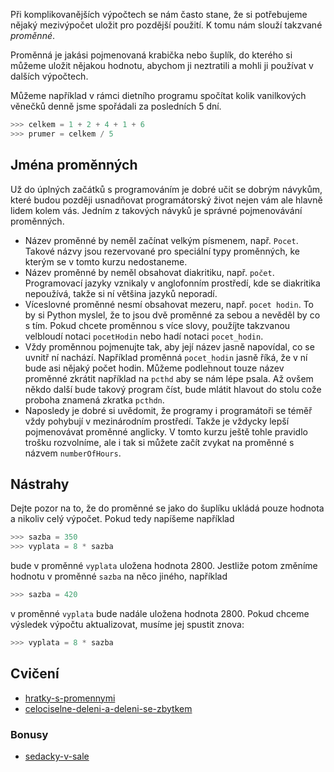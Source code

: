 Při komplikovanějších výpočtech se nám často stane, že si potřebujeme nějaký
mezivýpočet uložit pro pozdější použití. K tomu nám slouží takzvané
_proměnné_.

Proměnná je jakási pojmenovaná krabička nebo šuplík, do kterého si můžeme
uložit nějakou hodnotu, abychom ji neztratili a mohli ji používat v dalších
výpočtech.

Můžeme například v rámci dietního programu spočítat kolik vanilkových věnečků
denně jsme spořádali za posledních 5 dní.

```python
>>> celkem = 1 + 2 + 4 + 1 + 6
>>> prumer = celkem / 5
```

## Jména proměnných

Už do úplných začátků s programováním je dobré učit se dobrým návykům, které
budou později usnadňovat programátorský život nejen vám ale hlavně lidem kolem
vás. Jedním z takových návyků je správné pojmenovávání proměnných.

* Název proměnné by neměl začínat velkým písmenem, např. `Pocet`. Takové názvy jsou rezervované pro speciální typy proměnných, ke kterým se v tomto kurzu nedostaneme. 
* Název proměnné by neměl obsahovat diakritiku, např. `počet`. Programovací jazyky vznikaly v anglofonním prostředí, kde se diakritika nepoužívá, takže si ní většina jazyků neporadí. 
* Víceslovné proměnné nesmí obsahovat mezeru, např. `pocet hodin`. To by si Python myslel, že to jsou dvě proměnné za sebou a nevěděl by co s tím. Pokud chcete proměnnou s více slovy, použíjte takzvanou velbloudí notaci `pocetHodin` nebo hadí notaci `pocet_hodin`.
* Vždy proměnnou pojmenujte tak, aby její název jasně napovídal, co se uvnitř ní nachází. Například proměnná `pocet_hodin` jasně říká, že v ní bude asi nějaký počet hodin. Můžeme podlehnout touze název proměnné zkrátit například na `pcthd` aby se nám lépe psala. Až ovšem někdo další bude takový program číst, bude mlátit hlavout do stolu cože proboha znamená zkratka `pcthdn`.
* Naposledy je dobré si uvědomit, že programy i programátoři se téměř vždy pohybují v mezinárodním prostředí. Takže je vždycky lepší pojmenovávat proměnné anglicky. V tomto kurzu ještě tohle pravidlo trošku rozvolníme, ale i tak si můžete začít zvykat na proměnné s názvem `numberOfHours`.

## Nástrahy

Dejte pozor na to, že do proměnné se jako do šuplíku ukládá pouze hodnota a
nikoliv celý výpočet. Pokud tedy napíšeme například

```python
>>> sazba = 350
>>> vyplata = 8 * sazba
```

bude v proměnné `vyplata` uložena hodnota 2800. Jestliže potom změníme hodnotu v
proměnné `sazba` na něco jiného, například

```python
>>> sazba = 420
```

v proměnné `vyplata` bude nadále uložena hodnota 2800. Pokud chceme výsledek
výpočtu aktualizovat, musíme jej spustit znova:

```python
>>> vyplata = 8 * sazba
```

## Cvičení

- [hratky-s-promennymi](excs/Hratky-s-promennymi.md)
- [celociselne-deleni-a-deleni-se-zbytkem](excs/Celociselne-deleni-a-deleni-se-zbytkem.md)

### Bonusy

- [sedacky-v-sale](excs/Sedacky-v-sale.md)
